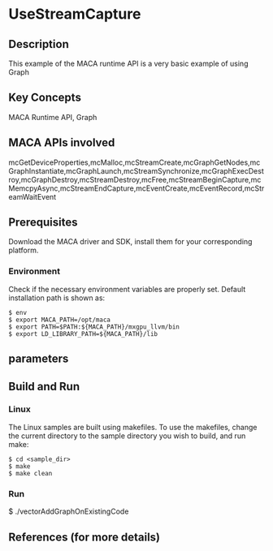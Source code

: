 # UseStreamCapture

## Description

This example of the MACA runtime API is a very basic example of using Graph

## Key Concepts

MACA Runtime API, Graph

## MACA APIs involved

mcGetDeviceProperties,mcMalloc,mcStreamCreate,mcGraphGetNodes,mcGraphInstantiate,mcGraphLaunch,mcStreamSynchronize,mcGraphExecDestroy,mcGraphDestroy,mcStreamDestroy,mcFree,mcStreamBeginCapture,mcMemcpyAsync,mcStreamEndCapture,mcEventCreate,mcEventRecord,mcStreamWaitEvent

## Prerequisites

Download the MACA driver and SDK, install them for your corresponding platform.

### Environment

Check if the necessary environment variables are properly set. Default installation path is shown as:
```
$ env
$ export MACA_PATH=/opt/maca
$ export PATH=$PATH:${MACA_PATH}/mxgpu_llvm/bin
$ export LD_LIBRARY_PATH=${MACA_PATH}/lib
```

## parameters

## Build and Run

### Linux
The Linux samples are built using makefiles. To use the makefiles, change the current directory to the sample directory you wish to build, and run make:
```
$ cd <sample_dir>
$ make
$ make clean
```
### Run
 $ ./vectorAddGraphOnExistingCode

## References (for more details)

